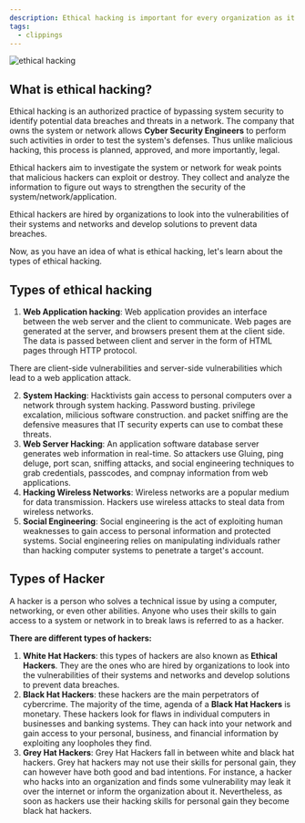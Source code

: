 ```yaml
---
description: Ethical hacking is important for every organization as it helps to check their data safe and secure. Learn ethical hacking , types of ethical hacking, and ethical hacker vs penetration testers
tags:
  - clippings
---
```

![ethical hacking](https://www.hkrhasan.com/_next/image?url=%2Fstatic%2Fimages%2Flinux%2Fethical_hacking.png&w=3840&q=75)

## What is ethical hacking?

Ethical hacking is an authorized practice of bypassing system security to identify potential data breaches and threats in a network. The company that owns the system or network allows **Cyber Security Engineers** to perform such activities in order to test the system's defenses. Thus unlike malicious hacking, this process is planned, approved, and more importantly, legal.

Ethical hackers aim to investigate the system or network for weak points that malicious hackers can exploit or destroy. They collect and analyze the information to figure out ways to strengthen the security of the system/network/application.

Ethical hackers are hired by organizations to look into the vulnerabilities of their systems and networks and develop solutions to prevent data breaches.

Now, as you have an idea of what is ethical hacking, let's learn about the types of ethical hacking.

## Types of ethical hacking

1. **Web Application hacking**: Web application provides an interface between the web server and the client to communicate. Web pages are generated at the server, and browsers present them at the client side. The data is passed between client and server in the form of HTML pages through HTTP protocol.

There are client-side vulnerabilities and server-side vulnerabilities which lead to a web application attack.

2. **System Hacking**: Hacktivists gain access to personal computers over a network through system hacking. Password busting. privilege excalation, milicious software construction. and packet sniffing are the defensive measures that IT security experts can use to combat these threats.
3. **Web Server Hacking**: An application software database server generates web information in real-time. So attackers use Gluing, ping deluge, port scan, sniffing attacks, and social engineering techniques to grab credentials, passcodes, and compnay information from web applications.
4. **Hacking Wireless Networks**: Wireless networks are a popular medium for data transmission. Hackers use wireless attacks to steal data from wireless networks.
5. **Social Engineering**: Social engineering is the act of exploiting human weaknesses to gain access to personal information and protected systems. Social engineering relies on manipulating individuals rather than hacking computer systems to penetrate a target's account.

## Types of Hacker

A hacker is a person who solves a technical issue by using a computer, networking, or even other abilities. Anyone who uses their skills to gain access to a system or network in to break laws is referred to as a hacker.

**There are different types of hackers:**

1. **White Hat Hackers**: this types of hackers are also known as **Ethical Hackers**. They are the ones who are hired by organizations to look into the vulnerabilities of their systems and networks and develop solutions to prevent data breaches.
2. **Black Hat Hackers**: these hackers are the main perpetrators of cybercrime. The majority of the time, agenda of a **Black Hat Hackers** is monetary. These hackers look for flaws in individual computers in businesses and banking systems. They can hack into your network and gain access to your personal, business, and financial information by exploiting any loopholes they find.
3. **Grey Hat Hackers**: Grey Hat Hackers fall in between white and black hat hackers. Grey hat hackers may not use their skills for personal gain, they can however have both good and bad intentions. For instance, a hacker who hacks into an organization and finds some vulnerability may leak it over the internet or inform the organization about it. Nevertheless, as soon as hackers use their hacking skills for personal gain they become black hat hackers.